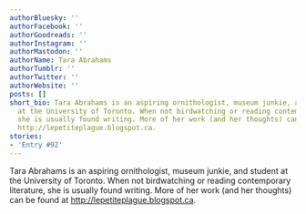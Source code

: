 ```yaml
---
authorBluesky: ''
authorFacebook: ''
authorGoodreads: ''
authorInstagram: ''
authorMastodon: ''
authorName: Tara Abrahams
authorTumblr: ''
authorTwitter: ''
authorWebsite: ''
posts: []
short_bio: Tara Abrahams is an aspiring ornithologist, museum junkie, and student
  at the University of Toronto. When not birdwatching or reading contemporary literature,
  she is usually found writing. More of her work (and her thoughts) can be found at
  http://lepetiteplague.blogspot.ca.
stories:
- 'Entry #92'
---
```


Tara Abrahams is an aspiring ornithologist, museum junkie, and student at the University of Toronto. When not birdwatching or reading contemporary literature, she is usually found writing. More of her work (and her thoughts) can be found at http://lepetiteplague.blogspot.ca.